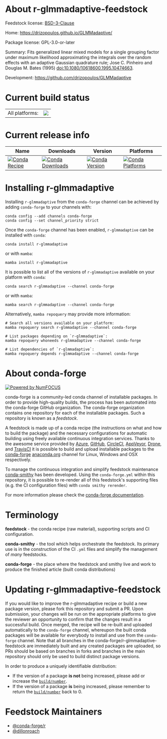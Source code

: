 About r-glmmadaptive-feedstock
==============================

Feedstock license: [BSD-3-Clause](https://github.com/conda-forge/r-glmmadaptive-feedstock/blob/main/LICENSE.txt)

Home: https://drizopoulos.github.io/GLMMadaptive/

Package license: GPL-3.0-or-later

Summary: Fits generalized linear mixed models for a single grouping factor under maximum likelihood approximating the integrals over the random effects with an adaptive Gaussian quadrature rule; Jose C. Pinheiro and Douglas M. Bates (1995) <doi:10.1080/10618600.1995.10474663>.

Development: https://github.com/drizopoulos/GLMMadaptive

Current build status
====================


<table><tr><td>All platforms:</td>
    <td>
      <a href="https://dev.azure.com/conda-forge/feedstock-builds/_build/latest?definitionId=20572&branchName=main">
        <img src="https://dev.azure.com/conda-forge/feedstock-builds/_apis/build/status/r-glmmadaptive-feedstock?branchName=main">
      </a>
    </td>
  </tr>
</table>

Current release info
====================

| Name | Downloads | Version | Platforms |
| --- | --- | --- | --- |
| [![Conda Recipe](https://img.shields.io/badge/recipe-r--glmmadaptive-green.svg)](https://anaconda.org/conda-forge/r-glmmadaptive) | [![Conda Downloads](https://img.shields.io/conda/dn/conda-forge/r-glmmadaptive.svg)](https://anaconda.org/conda-forge/r-glmmadaptive) | [![Conda Version](https://img.shields.io/conda/vn/conda-forge/r-glmmadaptive.svg)](https://anaconda.org/conda-forge/r-glmmadaptive) | [![Conda Platforms](https://img.shields.io/conda/pn/conda-forge/r-glmmadaptive.svg)](https://anaconda.org/conda-forge/r-glmmadaptive) |

Installing r-glmmadaptive
=========================

Installing `r-glmmadaptive` from the `conda-forge` channel can be achieved by adding `conda-forge` to your channels with:

```
conda config --add channels conda-forge
conda config --set channel_priority strict
```

Once the `conda-forge` channel has been enabled, `r-glmmadaptive` can be installed with `conda`:

```
conda install r-glmmadaptive
```

or with `mamba`:

```
mamba install r-glmmadaptive
```

It is possible to list all of the versions of `r-glmmadaptive` available on your platform with `conda`:

```
conda search r-glmmadaptive --channel conda-forge
```

or with `mamba`:

```
mamba search r-glmmadaptive --channel conda-forge
```

Alternatively, `mamba repoquery` may provide more information:

```
# Search all versions available on your platform:
mamba repoquery search r-glmmadaptive --channel conda-forge

# List packages depending on `r-glmmadaptive`:
mamba repoquery whoneeds r-glmmadaptive --channel conda-forge

# List dependencies of `r-glmmadaptive`:
mamba repoquery depends r-glmmadaptive --channel conda-forge
```


About conda-forge
=================

[![Powered by
NumFOCUS](https://img.shields.io/badge/powered%20by-NumFOCUS-orange.svg?style=flat&colorA=E1523D&colorB=007D8A)](https://numfocus.org)

conda-forge is a community-led conda channel of installable packages.
In order to provide high-quality builds, the process has been automated into the
conda-forge GitHub organization. The conda-forge organization contains one repository
for each of the installable packages. Such a repository is known as a *feedstock*.

A feedstock is made up of a conda recipe (the instructions on what and how to build
the package) and the necessary configurations for automatic building using freely
available continuous integration services. Thanks to the awesome service provided by
[Azure](https://azure.microsoft.com/en-us/services/devops/), [GitHub](https://github.com/),
[CircleCI](https://circleci.com/), [AppVeyor](https://www.appveyor.com/),
[Drone](https://cloud.drone.io/welcome), and [TravisCI](https://travis-ci.com/)
it is possible to build and upload installable packages to the
[conda-forge](https://anaconda.org/conda-forge) [anaconda.org](https://anaconda.org/)
channel for Linux, Windows and OSX respectively.

To manage the continuous integration and simplify feedstock maintenance
[conda-smithy](https://github.com/conda-forge/conda-smithy) has been developed.
Using the ``conda-forge.yml`` within this repository, it is possible to re-render all of
this feedstock's supporting files (e.g. the CI configuration files) with ``conda smithy rerender``.

For more information please check the [conda-forge documentation](https://conda-forge.org/docs/).

Terminology
===========

**feedstock** - the conda recipe (raw material), supporting scripts and CI configuration.

**conda-smithy** - the tool which helps orchestrate the feedstock.
                   Its primary use is in the construction of the CI ``.yml`` files
                   and simplify the management of *many* feedstocks.

**conda-forge** - the place where the feedstock and smithy live and work to
                  produce the finished article (built conda distributions)


Updating r-glmmadaptive-feedstock
=================================

If you would like to improve the r-glmmadaptive recipe or build a new
package version, please fork this repository and submit a PR. Upon submission,
your changes will be run on the appropriate platforms to give the reviewer an
opportunity to confirm that the changes result in a successful build. Once
merged, the recipe will be re-built and uploaded automatically to the
`conda-forge` channel, whereupon the built conda packages will be available for
everybody to install and use from the `conda-forge` channel.
Note that all branches in the conda-forge/r-glmmadaptive-feedstock are
immediately built and any created packages are uploaded, so PRs should be based
on branches in forks and branches in the main repository should only be used to
build distinct package versions.

In order to produce a uniquely identifiable distribution:
 * If the version of a package **is not** being increased, please add or increase
   the [``build/number``](https://docs.conda.io/projects/conda-build/en/latest/resources/define-metadata.html#build-number-and-string).
 * If the version of a package **is** being increased, please remember to return
   the [``build/number``](https://docs.conda.io/projects/conda-build/en/latest/resources/define-metadata.html#build-number-and-string)
   back to 0.

Feedstock Maintainers
=====================

* [@conda-forge/r](https://github.com/orgs/conda-forge/teams/r/)
* [@dillonroach](https://github.com/dillonroach/)

